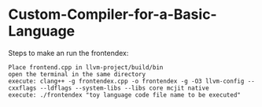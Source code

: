 # Custom-Compiler-for-a-Basic-Language


Steps to make an run the frontendex:

    Place frontend.cpp in llvm-project/build/bin
    open the terminal in the same directory
    execute: clang++ -g frontendex.cpp -o frontendex -g -O3 llvm-config --cxxflags --ldflags --system-libs --libs core mcjit native
    execute: ./frontendex "toy language code file name to be executed"
